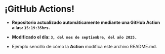 # ¡GitHub Actions!
* **Repositorio actualizado automáticamente mediante una GitHub Action a las: `15:19:35hrs.`**
* **Modificado el día: `3, del mes de septiembre, del año 2025.`**

* Ejemplo sencillo de cómo la **Action** modifica este archivo README.md.
